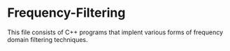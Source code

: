 # Frequency-Filtering

This file consists of C++ programs that implent various forms of frequency domain filtering techniques.
